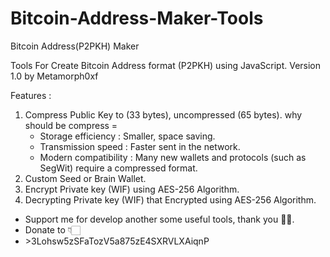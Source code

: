 # Bitcoin-Address-Maker-Tools
Bitcoin Address(P2PKH) Maker

Tools For Create Bitcoin Address format (P2PKH) using JavaScript. Version 1.0 by Metamorph0xf

Features :
1. Compress Public Key to (33 bytes), uncompressed (65 bytes). why should be compress =
    - Storage efficiency : Smaller, space saving.
    - Transmission speed : Faster sent in the network.
    - Modern compatibility : Many new wallets and protocols (such as SegWit) require a compressed format.
3. Custom Seed or Brain Wallet.
4. Encrypt Private key (WIF) using AES-256 Algorithm.
5. Decrypting Private key (WIF) that Encrypted using AES-256 Algorithm.

<ul>
    <li>Support me for develop another some useful tools, thank you 🙏🏻.</li>
    <li>Donate to 👇🏻</li>
    <li>>3Lohsw5zSFaTozV5a875zE4SXRVLXAiqnP</li>
</ul>

